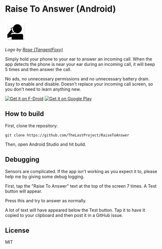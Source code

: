 # Raise To Answer (Android)

![Raise To Answer logo](app/src/main/res/mipmap-hdpi/ic_launcher.png)

*Logo by [Rose (TangentFoxy)](http://github.com/TangentFoxy)*

Simply hold your phone to your ear to answer an incoming call. When the app detects the phone is near your ear during an incoming call, it will beep 5 times and then answer the call.

No ads, no unnecessary permissions and no unnecessary battery drain. Easy to enable and disable. Doesn't replace your incoming call screen, so you don't need to learn anything new.

[<img src="https://fdroid.gitlab.io/artwork/badge/get-it-on.png"
     alt="Get it on F-Droid"
     height="80">](https://f-droid.org/packages/me.hackerchick.raisetoanswer/)
[<img src="https://play.google.com/intl/en_us/badges/images/generic/en-play-badge.png"
     alt="Get it on Google Play"
     height="80">](https://play.google.com/store/apps/details?id=me.hackerchick.raisetoanswer)

## How to build

First, clone the repository:
```
git clone https://github.com/TheLastProject/RaiseToAnswer
```

Then, open Android Studio and hit build.

## Debugging
Sensors are complicated. If the app isn't working as you expect it to, please help me by giving some debug logging.

First, tap the "Raise To Answer" text at the top of the screen 7 times. A Test button will appear.

Press this and try to answer as normally.

A lot of text will have appeared below the Test button. Tap it to have it copied to your clipboard and then post it in a GitHub issue.

## License

MIT
